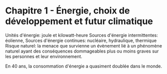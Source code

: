 
# Chapitre 1 - Énergie, choix de développement et futur climatique

Unités d'énergie: joule et kilowatt-heure
Sources d'énergie intermittentes: éolienne, 
Sources d'énergie continues: nucléaire, hydraulique, thermique
Risque naturel: la menace que survienne un évènement lié à un phénomène naturel ayant des conséquences dommageables plus ou moins graves sur les personnes et leur environnement.  

En 40 ans, la consommation d'énergie a quasiment doublée dans le monde.
<!--stackedit_data:
eyJoaXN0b3J5IjpbMTA5NTcyMzYwNSwtNTc4MzIwNjQ2LC0xND
c5MzU3MDQzLC05NzcxMjkxMjddfQ==
-->